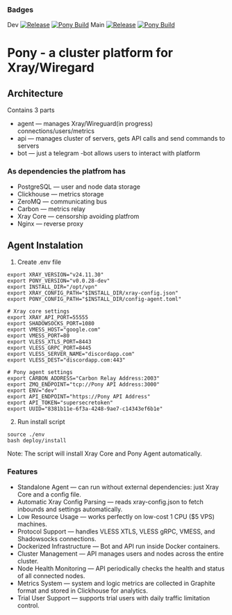 

### Badges
Dev [![Release](https://github.com/frkn-dev/pony/actions/workflows/release.yml/badge.svg?branch=dev)](https://github.com/frkn-dev/pony/actions/workflows/release.yml)  [![Pony Build](https://github.com/frkn-dev/pony/actions/workflows/rust.yml/badge.svg?branch=main)](https://github.com/frkn-dev/pony/actions/workflows/rust.yml) Main  [![Release](https://github.com/frkn-dev/pony/actions/workflows/release.yml/badge.svg?branch=main)](https://github.com/frkn-dev/pony/actions/workflows/release.yml) [![Pony Build](https://github.com/frkn-dev/pony/actions/workflows/rust.yml/badge.svg?branch=main)](https://github.com/frkn-dev/pony/actions/workflows/rust.yml)

# Pony - a cluster platform for Xray/Wiregard

## Architecture 

Contains 3 parts 

- agent — manages Xray/Wireguard(in progress) connections/users/metrics
- api — manages cluster of servers, gets API calls and send commands to servers
- bot — just a telegram -bot allows users to interact with platform


### As dependencies the platfrom has 

- PostgreSQL — user and node data storage
- Clickhouse —  metrics storage
- ZeroMQ — communicating bus
- Carbon — metrics relay 
- Xray Core — censorship avoiding platfrom
- Nginx — reverse proxy 


## Agent Instalation 

1. Create .env file 

```
export XRAY_VERSION="v24.11.30"
export PONY_VERSION="v0.0.28-dev"
export INSTALL_DIR="/opt/vpn"
export XRAY_CONFIG_PATH="$INSTALL_DIR/xray-config.json"
export PONY_CONFIG_PATH="$INSTALL_DIR/config-agent.toml"

# Xray core settings 
export XRAY_API_PORT=55555
export SHADOWSOCKS_PORT=1080
export VMESS_HOST="google.com"
export VMESS_PORT=80
export VLESS_XTLS_PORT=8443
export VLESS_GRPC_PORT=8445
export VLESS_SERVER_NAME="discordapp.com"
export VLESS_DEST="discordapp.com:443"

# Pony agent settings 
export CARBON_ADDRESS="Carbon Relay Address:2003"
export ZMQ_ENDPOINT="tcp://Pony API Address:3000"
export ENV="dev"
export API_ENDPOINT="https://Pony API Address"
export API_TOKEN="supersecretoken"
export UUID="8381b11e-6f3a-4248-9ae7-c14343ef6b1e"

```

2. Run install script

```
source ./env
bash deploy/install
```
Note: The script will install Xray Core and Pony Agent automatically.


### Features 

- Standalone Agent — can run without external dependencies: just Xray Core and a config file.
- Automatic Xray Config Parsing — reads xray-config.json to fetch inbounds and settings automatically.
- Low Resource Usage — works perfectly on low-cost 1 CPU ($5 VPS) machines.
- Protocol Support — handles VLESS XTLS, VLESS gRPC, VMESS, and Shadowsocks connections.
- Dockerized Infrastructure — Bot and API run inside Docker containers.
- Cluster Management — API manages users and nodes across the entire cluster.
- Node Health Monitoring — API periodically checks the health and status of all connected nodes.
- Metrics System — system and logic metrics are collected in Graphite format and stored in Clickhouse for analytics.
- Trial User Support — supports trial users with daily traffic limitation control.




